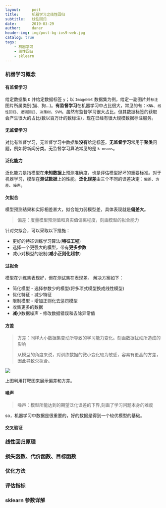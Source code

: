```yaml
---
layout:     post
title:      机器学习之线性回归
subtitle:   线性回归
date:       2019-03-29
author:     daner
header-img: img/post-bg-ios9-web.jpg
catalog: true
tags:
    - 机器学习
    - 线性回归
    - sklearn
---
```


### 机器学习概念

#### 有监督学习

给定数据集 `D` 并给定数据标签 `y`；以 `ImageNet` 数据集为例，给定一副图片并`标注`图片所属类别(猫、狗...)。**有监督学习**在机器学习中占比很大，常见的有：`KNN`、`线性回归`、`逻辑回归`、`决策树`、`SVM`。虽然有监督学习很大占比，但其数据标签的获取会产生很大的占比(数以百万计的数标注)，现在已经有很大规模数据标注服务。

#### 无监督学习

对比有监督学习，无监督学习中数据集**没有**给定标签。**无监督学习**常用于**聚类**问题，例如将新闻分类。无监督学习算法常见的是 `k-means`。

#### 泛化能力

泛化能力是指模型在**未知数据**上预测准确度，也是评估模型好坏的重要标准。对于机器学习，模型在**测试数据**上的性能。**泛化误差**由三个不同的误差决定：`偏差`、`方差`、`噪声`。

#### 欠拟合

模型预测结果和实际相差甚大，拟合能力弱模型差，具体表现就是**偏差大**。

> 偏差：度量模型预测值和真实值偏离程度，刻画模型的拟合能力

针对欠拟合，可以采取以下措施：

- 更好的特征训练学习算法(**特征工程**)
- 选择一个更强大的模型，带有**更多参数**
- 减小对模型的限制(**减小正则化超参**)

#### 过拟合

模型在训练集表现好，但在测试集在表现差。
解决方案如下：

- 简化模型 - 选择参数少的模型(将多项式模型换成线性模型)
- 优化特征 - 减少特征
- 限制模型 - 增加正则化去惩罚模型
- 收集更多的数据
- **减小**数据噪声 - 修改数据错误和去除异常值

#### 方差

> 方差：同样大小数据集变动所导致的学习能力变化。刻画数据扰动所造成的影响
> 
> 从模型的角度来说，对训练数据的微小变化较为敏感，容易有更高的方差，因此导致欠拟合。

![](https://vendanner.github.io/img/machine-learn/Bias-Variance.png)

上图利用打靶图来展示偏差和方差。


#### 噪声

> 噪声：模型所能达到的期望泛化误差的下界,刻画了学习问题本身的难度

so，机器学习中数据是很重要的，好的数据是得到一个较优模型的基础。


#### 交叉验证

### 线性回归原理


### 损失函数、代价函数、目标函数


### 优化方法


### 评估指标


### sklearn 参数详解
